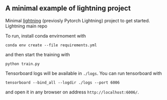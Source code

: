 ## A minimal example of lightning project
Minimal [lightning](https://pytorch-lightning.readthedocs.io/en/stable/) (previosly Pytorch Lightning) project to get started.
Lightning main repo


To run, install conda envirnoment with

```
conda env create --file requirements.yml
```

and then start the training with
```
python train.py
```

Tensorboard logs will be available in ```./logs```. You can run tensorboard with
```
tensorboard --bind_all --logdir ./logs --port 6006
```
and open it in any browser on address ```http://localhost:6006/```.
